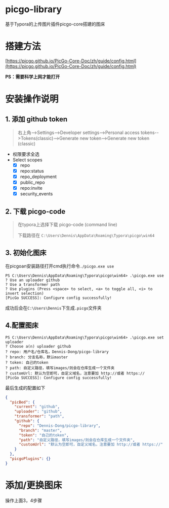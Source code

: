 # picgo-library
基于Typora的上传图片插件picgo-core搭建的图床

# 搭建方法
[https://picgo.github.io/PicGo-Core-Doc/zh/guide/config.html](https://picgo.github.io/PicGo-Core-Doc/zh/guide/config.html)

**PS：需要科学上网才能打开**

# 安装操作说明
## 1. 添加 github token
> 右上角-->Settings-->Developer settings-->Personal access tokens-->Tokens(classic)-->Generate new token-->Generate new token (classic)

- 权限要求全选
- Select scopes
  - [x] repo 
  - [x] repo:status 
  - [x] repo_deployment 
  - [x] public_repo 
  - [x] repo:invite 
  - [x] security_events 

## 2. 下载 picgo-code
> 在typora上选择下载 picgo-code (command line)
> 
> 下载路径在 `C:\Users\Dennis\AppData\Roaming\Typora\picgo\win64`

## 3. 初始化图床
在picgoan安装路径打开cmd执行命令`./picgo.exe use`

```
PS C:\Users\Dennis\AppData\Roaming\Typora\picgo\win64> .\picgo.exe use
? Use an uploader github
? Use a transformer path
? Use plugins (Press <space> to select, <a> to toggle all, <i> to invert selection)
[PicGo SUCCESS]: Configure config successfully!
```

成功后会在`C:\Users\Dennis`下生成`.picgo`文件夹

## 4.配置图床
```
PS C:\Users\Dennis\AppData\Roaming\Typora\picgo\win64> .\picgo.exe set uploader
? Choose a(n) uploader github
? repo: 用户名/仓库名，Dennis-Dong/picgo-library
? branch: 分支名称，默认master
? token: 自己的token
? path: 自定义路径，填写images/则会在仓库生成一个文件夹
? customUrl: 默认为空即可，自定义域名，注意要加 http://或者 https://
[PicGo SUCCESS]: Configure config successfully!
```

最后生成的配置如下
```JSON
{
  "picBed": {
    "current": "github",
    "uploader": "github",
    "transformer": "path",
    "github": {
      "repo": "Dennis-Dong/picgo-library",
      "branch": "master",
      "token": "自己的token",
      "path": "自定义路径，填写images/则会在仓库生成一个文件夹",
      "customUrl": "默认为空即可，自定义域名，注意要加 http://或者 https://"
    }
  },
  "picgoPlugins": {}
}
```

# 添加/更换图床
操作上面3，4步骤

